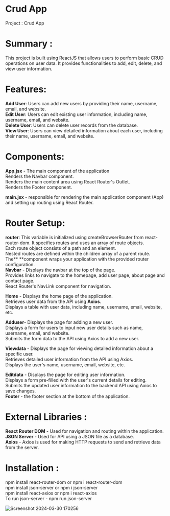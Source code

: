 # Crud App

Project : Crud App

# Summary :  
This project is built using ReactJS that allows users to perform basic CRUD operations on user data. It provides functionalities to add, edit, delete, and view user information.
# Features:
**Add User**: Users can add new users by providing their name, username, email, and website.  
**Edit User**: Users can edit existing user information, including name, username, email, and website.  
**Delete User**: Users can delete user records from the database.  
**View User**: Users can view detailed information about each user, including their name, username, email, and website.  

# Components:
**App.jsx** - The main component of the application  
Renders the Navbar component.  
Renders the main content area using React Router's Outlet.  
Renders the Footer component.  

**main.jsx** - responsible for rendering the main application component (App) and setting up routing using React Router.

# Router Setup: 
**router**: This variable is initialized using createBrowserRouter from react-router-dom. 
It specifies routes and uses an array of route objects.  
Each route object consists of a path and an element.  
Nested routes are defined within the children array of a parent route.    
The** <RouterProvider> **component wraps your application with the provided router configuration.    
**Navbar** - Displays the navbar at the top of the page.  
Provides links to navigate to the homepage, add user page, about page and contact page.  
React Router's NavLink component for navigation.  

**Home** - Displays the home page of the application.  
Retrieves user data from the  API using **Axios**.  
Displays a table with user data, including name, username, email, website, etc.  

**Adduser**- Displays the page for adding a new user.  
Displays a form for users to input new user details such as name, username, email, and website.  
Submits the form data to the  API using Axios to add a new user.  

**Viewdata** - Displays the page for viewing detailed information about a specific user.  
Retrieves detailed user information from the API using Axios.  
Displays the user's name, username, email, website, etc.  

**Editdata** - Displays the page for editing user information.  
Displays a form pre-filled with the user's current details for editing.  
Submits the updated user information to the backend API using Axios to save changes.  
**Footer** - the footer section at the bottom of the application.  

# External Libraries : 
**React Router DOM** - Used for navigation and routing within the application.  
**JSON Server** - Used for API using a JSON file as a database.  
**Axios** -  Axios is used for making HTTP requests to send and retrieve data from the server.  

# Installation : 
npm install react-router-dom   or npm i react-router-dom  
npm install json-server   or npm i json-server  
npm install react-axios  or npm i react-axios  
To run json-server -  npm run json-server  

![Screenshot 2024-03-30 170256](https://github.com/Dreamer122/React-CRUD-APP/assets/126068795/b84da7c6-188c-4c91-ac28-d842db4228fd)








 




